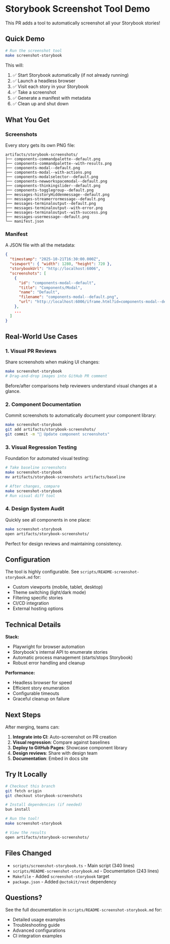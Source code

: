 # Storybook Screenshot Tool Demo

This PR adds a tool to automatically screenshot all your Storybook stories!

## Quick Demo

```bash
# Run the screenshot tool
make screenshot-storybook
```

This will:
1. ✅ Start Storybook automatically (if not already running)
2. ✅ Launch a headless browser
3. ✅ Visit each story in your Storybook
4. ✅ Take a screenshot
5. ✅ Generate a manifest with metadata
6. ✅ Clean up and shut down

## What You Get

### Screenshots

Every story gets its own PNG file:

```
artifacts/storybook-screenshots/
├── components-commandpalette--default.png
├── components-commandpalette--with-results.png
├── components-modal--default.png
├── components-modal--with-actions.png
├── components-modalselector--default.png
├── components-newworkspacemodal--default.png
├── components-thinkingslider--default.png
├── components-togglegroup--default.png
├── messages-historyHiddenmessage--default.png
├── messages-streamerrormessage--default.png
├── messages-terminaloutput--default.png
├── messages-terminaloutput--with-error.png
├── messages-terminaloutput--with-success.png
├── messages-usermessage--default.png
└── manifest.json
```

### Manifest

A JSON file with all the metadata:

```json
{
  "timestamp": "2025-10-21T16:30:00.000Z",
  "viewport": { "width": 1280, "height": 720 },
  "storybookUrl": "http://localhost:6006",
  "screenshots": [
    {
      "id": "components-modal--default",
      "title": "Components/Modal",
      "name": "Default",
      "filename": "components-modal--default.png",
      "url": "http://localhost:6006/iframe.html?id=components-modal--default&viewMode=story"
    },
    ...
  ]
}
```

## Real-World Use Cases

### 1. Visual PR Reviews

Share screenshots when making UI changes:

```bash
make screenshot-storybook
# Drag-and-drop images into GitHub PR comment
```

Before/after comparisons help reviewers understand visual changes at a glance.

### 2. Component Documentation

Commit screenshots to automatically document your component library:

```bash
make screenshot-storybook
git add artifacts/storybook-screenshots/
git commit -m "📸 Update component screenshots"
```

### 3. Visual Regression Testing

Foundation for automated visual testing:

```bash
# Take baseline screenshots
make screenshot-storybook
mv artifacts/storybook-screenshots artifacts/baseline

# After changes, compare
make screenshot-storybook
# Run visual diff tool
```

### 4. Design System Audit

Quickly see all components in one place:

```bash
make screenshot-storybook
open artifacts/storybook-screenshots/
```

Perfect for design reviews and maintaining consistency.

## Configuration

The tool is highly configurable. See `scripts/README-screenshot-storybook.md` for:

- Custom viewports (mobile, tablet, desktop)
- Theme switching (light/dark mode)
- Filtering specific stories
- CI/CD integration
- External hosting options

## Technical Details

**Stack:**
- Playwright for browser automation
- Storybook's internal API to enumerate stories
- Automatic process management (starts/stops Storybook)
- Robust error handling and cleanup

**Performance:**
- Headless browser for speed
- Efficient story enumeration
- Configurable timeouts
- Graceful cleanup on failure

## Next Steps

After merging, teams can:

1. **Integrate into CI**: Auto-screenshot on PR creation
2. **Visual regression**: Compare against baselines
3. **Deploy to GitHub Pages**: Showcase component library
4. **Design reviews**: Share with design team
5. **Documentation**: Embed in docs site

## Try It Locally

```bash
# Checkout this branch
git fetch origin
git checkout storybook-screenshots

# Install dependencies (if needed)
bun install

# Run the tool!
make screenshot-storybook

# View the results
open artifacts/storybook-screenshots/
```

## Files Changed

- `scripts/screenshot-storybook.ts` - Main script (340 lines)
- `scripts/README-screenshot-storybook.md` - Documentation (243 lines)
- `Makefile` - Added `screenshot-storybook` target
- `package.json` - Added `@octokit/rest` dependency

## Questions?

See the full documentation in `scripts/README-screenshot-storybook.md` for:
- Detailed usage examples
- Troubleshooting guide
- Advanced configurations
- CI integration examples

